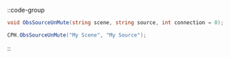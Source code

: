 ::code-group
  ```csharp [Method]
  void ObsSourceUnMute(string scene, string source, int connection = 0);
  ```
  ```csharp [Example]
  CPH.ObsSourceUnMute("My Scene", "My Source");
  ```
::